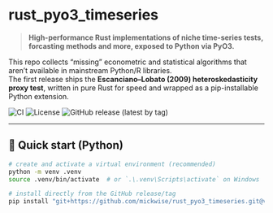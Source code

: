 # rust_pyo3_timeseries

> **High-performance Rust implementations of niche time-series tests, forcasting methods and more, exposed to Python via PyO3.**

This repo collects “missing” econometric and statistical algorithms that aren’t
available in mainstream Python/R libraries.  
The first release ships the **Escanciano–Lobato (2009) heteroskedasticity
proxy test**, written in pure Rust for speed and wrapped as a
pip-installable Python extension.

![CI](https://github.com/mickwise/rust_pyo3_timeseries/actions/workflows/ci.yml/badge.svg)
![License](https://img.shields.io/badge/license-MIT-green)
![GitHub release (latest by tag)](https://img.shields.io/github/v/release/mickwise/rust_pyo3_timeseries)

---

## 🚀 Quick start (Python)

```bash
# create and activate a virtual environment (recommended)
python -m venv .venv
source .venv/bin/activate  # or `.\.venv\Scripts\activate` on Windows

# install directly from the GitHub release/tag
pip install "git+https://github.com/mickwise/rust_pyo3_timeseries.git@v0.1.1